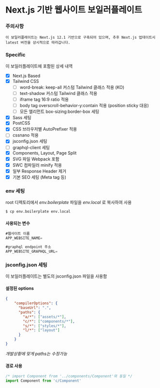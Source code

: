 # Next.js 기반 웹사이트 보일러플레이트

### 주의사항
```
이 보일러플레이트는 Next.js 12.1 기반으로 구축되어 있으며, 추후 Next.js 업데이트시 latest 버전을 상시적으로 따라갑니다.
```

### Specific
이 보일러플레이트에 포함된 상세 내역

- [X] Next.js Based
- [X] Tailwind CSS
    - [ ] word-break: keep-all 커스텀 Tailwind 클래스 적용 (KO)
    - [ ] text-shadow 커스텀 Tailwind 클래스 적용
    - [ ] iframe tag 16:9 ratio 적용
    - [ ] body tag overscroll-behavior-y:contain 적용 (position sticky 대응)
    - [ ] 모든 엘리먼트 box-sizing:border-box 세팅
- [X] Sass 세팅
- [X] PostCSS
- [X] CSS 브라우저별 AutoPrefixer 적용
- [ ] cssnano 적용
- [X] jsconfig.json 세팅
- [ ] graphql-client 세팅
- [x] Components, Layout, Page Split
- [x] SVG 파일 Webpack 포함
- [x] SWC 컴파일러 minify 적용
- [x] 일부 Response Header 제거
- [X] 기본 SEO 세팅 (Meta tag 등)

### env 세팅
root 디렉토리에서 *env.boilerplate* 파일을 *env.local* 로 복사하여 사용

```bash
$ cp env.boilerplate env.local
```

#### 사용되는 변수
```js
#웹사이트 이름
APP_WEBSITE_NAME=

#graphql endpoint 주소
APP_WEBSITE_GRAPHQL_URL=
```

### jsconfig.json 세팅
이 보일러플레이트는 별도의 jsconfig.json 파일을 사용함

#### 설정된 options

```json
{ 
    "compilerOptions": {
      "baseUrl": ".",
      "paths": {
        "a/*": ["assets/*"],
        "c/*": ["components/*"],
        "s/*": ["styles/*"],
        "l/*": ["layout"] 
      }
    }
}
```
*개발상황에 맞게 paths는 수정가능*

#### 경로 사용
```jsx
/* import Component from '../components/Component'와 동일 */
import Component from 'c/Component'
```